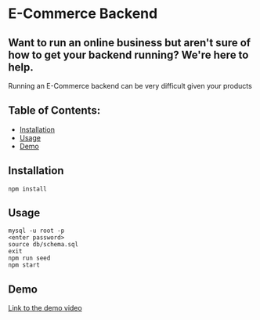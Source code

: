 # E-Commerce Backend

## Want to run an online business but aren't sure of how to get your backend running? We're here to help.

Running an E-Commerce backend can be very difficult given your products

## Table of Contents:
- [Installation](#installation)
- [Usage](#usage)
- [Demo](#demo)

## Installation

```
npm install
```

## Usage

```
mysql -u root -p
<enter password>
source db/schema.sql
exit
npm run seed
npm start
```

## Demo

[Link to the demo video](https://drive.google.com/file/d/1BqNszqo5WsWQWvqPxdq52JSz8N56AVaW/view)